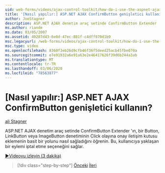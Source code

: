 ```yaml
---
uid: web-forms/videos/ajax-control-toolkit/how-do-i-use-the-aspnet-ajax-confirmbutton-extender
title: '[Nasıl yapılır:] ASP.NET AJAX ConfirmButton genişletici kullanın? | Microsoft Docs'
author: JoeStagner
description: ASP.NET AJAX denetim araç setinde ConfirmButton Extender 'ın, bir Button, L... ' nin tıklama olayına onay iletişim kutusu eklemenin basit bir yolunu nasıl sağladığını öğrenin.
ms.author: riande
ms.date: 03/05/2007
ms.assetid: 40287d43-6e0d-47ec-881f-c4dff970d1b9
msc.legacyurl: /web-forms/videos/ajax-control-toolkit/how-do-i-use-the-aspnet-ajax-confirmbutton-extender
msc.type: video
ms.openlocfilehash: 8360f3eb26d9cfb46f36f5deed25acb45fbe070a
ms.sourcegitcommit: e7e91932a6e91a63e2e46417626f39d6b244a3ab
ms.translationtype: MT
ms.contentlocale: tr-TR
ms.lasthandoff: 03/06/2020
ms.locfileid: "78563877"
---
```

# <a name="how-do-i-use-the-aspnet-ajax-confirmbutton-extender"></a>[Nasıl yapılır:] ASP.NET AJAX ConfirmButton genişletici kullanın?

[ali Stagner](https://github.com/JoeStagner)

ASP.NET AJAX denetim araç setinde ConfirmButton Extender 'ın, bir Button, LinkButton veya ImageButton denetiminin Click olayına onay iletişim kutusu eklemenin basit bir yolunu nasıl sağladığını öğrenin. Bu, kullanıcıya yaklaşan bir eylemi iptal etme seçeneğini sağlar.

[&#9654;Videoyu izleyin (3 dakika)](https://channel9.msdn.com/Blogs/ASP-NET-Site-Videos/how-do-i-use-the-aspnet-ajax-confirmbutton-extender)

> [!div class="step-by-step"]
> [Önceki](how-do-i-get-started-with-the-aspnet-ajax-animation-extender-control.md)
> [İleri](how-do-i-use-the-aspnet-ajax-slider-control.md)
